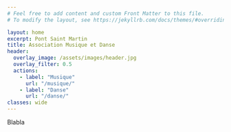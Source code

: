 ```yaml
---
# Feel free to add content and custom Front Matter to this file.
# To modify the layout, see https://jekyllrb.com/docs/themes/#overriding-theme-defaults

layout: home
excerpt: Pont Saint Martin
title: Association Musique et Danse
header:
  overlay_image: /assets/images/header.jpg
  overlay_filter: 0.5
  actions:
    - label: "Musique"
      url: "/musique/"
    - label: "Danse"
      url: "/danse/"
classes: wide
---
```


Blabla
